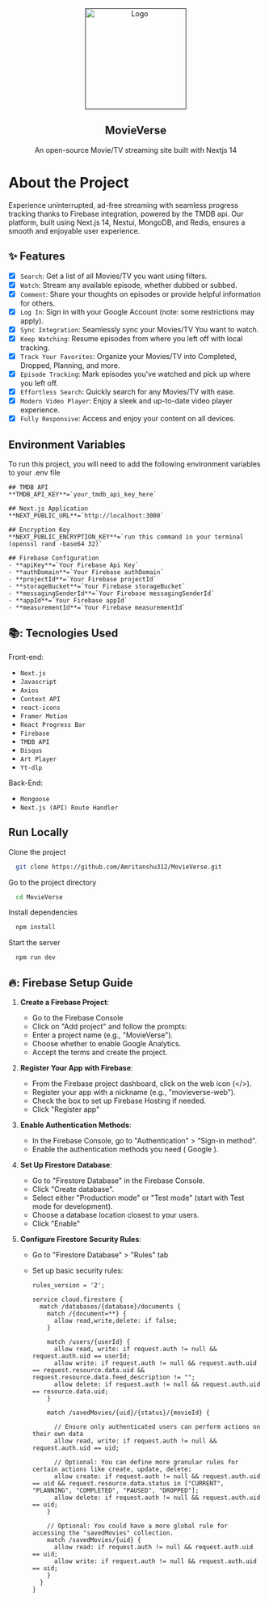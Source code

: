 <div align="center">
  <a href="" target="_blank">
    <img src="https://github.com/Amritanshu312/MovieVerse/blob/main/public/images/logo-2.png" alt="Logo" width="200" height="200">
  </a>

  <h2 align="center">MovieVerse</h3>

  <p align="center">
    An open-source Movie/TV streaming site built with Nextjs 14
  </p>
</div>

# About the Project

Experience uninterrupted, ad-free streaming with seamless progress tracking thanks to Firebase integration, powered by the TMDB api. Our platform, built using Next.js 14, Nextui, MongoDB, and Redis, ensures a smooth and enjoyable user experience.

## :sparkles: Features

- [x] `Search`: Get a list of all Movies/TV you want using filters.
- [x] `Watch`: Stream any available episode, whether dubbed or subbed.
- [x] `Comment`: Share your thoughts on episodes or provide helpful information for others.
- [x] `Log In`: Sign in with your Google Account (note: some restrictions may apply).
- [x] `Sync Integration`: Seamlessly sync your Movies/TV You want to watch.
- [x] `Keep Watching`: Resume episodes from where you left off with local tracking.
- [x] `Track Your Favorites`: Organize your Movies/TV into Completed, Dropped, Planning, and more.
- [x] `Episode Tracking`: Mark episodes you've watched and pick up where you left off.
- [x] `Effortless Search`: Quickly search for any Movies/TV with ease.
- [x] `Modern Video Player`: Enjoy a sleek and up-to-date video player experience.
- [x] `Fully Responsive`: Access and enjoy your content on all devices.

## Environment Variables

To run this project, you will need to add the following environment variables to your .env file

```
## TMDB API
**TMDB_API_KEY**=`your_tmdb_api_key_here`

## Next.js Application
**NEXT_PUBLIC_URL**=`http://localhost:3000`

## Encryption Key
**NEXT_PUBLIC_ENCRYPTION_KEY**=`run this command in your terminal (openssl rand -base64 32)`

## Firebase Configuration
- **apiKey**=`Your Firebase Api Key`
- **authDomain**=`Your Firebase authDomain`
- **projectId**=`Your Firebase projectId`
- **storageBucket**=`Your Firebase storageBucket`
- **messagingSenderId**=`Your Firebase messagingSenderId`
- **appId**=`Your Firebase appId`
- **measurementId**=`Your Firebase measurementId`
```

## 📚: Tecnologies Used

Front-end:

- `Next.js`
- `Javascript`
- `Axios`
- `Context API`
- `react-icons`
- `Framer Motion`
- `React Progress Bar`
- `Firebase`
- `TMDB API`
- `Disqus`
- `Art Player`
- `Yt-dlp`

Back-End:

- `Mongoose`
- `Next.js (API) Route Handler`

## Run Locally

Clone the project

```bash
  git clone https://github.com/Amritanshu312/MovieVerse.git
```

Go to the project directory

```bash
  cd MovieVerse
```

Install dependencies

```bash
  npm install
```

Start the server

```bash
  npm run dev
```

## 🔥: Firebase Setup Guide

1. **Create a Firebase Project**:

   - Go to the Firebase Console
   - Click on "Add project" and follow the prompts:
   - Enter a project name (e.g., "MovieVerse").
   - Choose whether to enable Google Analytics.
   - Accept the terms and create the project.
     <br/>

2. **Register Your App with Firebase**:

   - From the Firebase project dashboard, click on the web icon (</>).
   - Register your app with a nickname (e.g., "movieverse-web").
   - Check the box to set up Firebase Hosting if needed.
   - Click "Register app"
     <br/>

3. **Enable Authentication Methods**:

   - In the Firebase Console, go to "Authentication" > "Sign-in method".
   - Enable the authentication methods you need ( Google ).
     <br/>

4. **Set Up Firestore Database**:

   - Go to "Firestore Database" in the Firebase Console.
   - Click "Create database".
   - Select either "Production mode" or "Test mode" (start with Test mode for development).
   - Choose a database location closest to your users.
   - Click "Enable"
     <br/>

5. **Configure Firestore Security Rules**:

   - Go to "Firestore Database" > "Rules" tab
   - Set up basic security rules:

     ```
     rules_version = '2';

     service cloud.firestore {
       match /databases/{database}/documents {
         match /{document=**} {
           allow read,write,delete: if false;
         }

         match /users/{userId} {
           allow read, write: if request.auth != null && request.auth.uid == userId;
           allow write: if request.auth != null && request.auth.uid == request.resource.data.uid && request.resource.data.feed_description != "";
           allow delete: if request.auth != null && request.auth.uid == resource.data.uid;
         }

         match /savedMovies/{uid}/{status}/{movieId} {

           // Ensure only authenticated users can perform actions on their own data
           allow read, write: if request.auth != null && request.auth.uid == uid;

           // Optional: You can define more granular rules for certain actions like create, update, delete:
           allow create: if request.auth != null && request.auth.uid == uid && request.resource.data.status in ["CURRENT", "PLANNING", "COMPLETED", "PAUSED", "DROPPED"];
           allow delete: if request.auth != null && request.auth.uid == uid;
         }

         // Optional: You could have a more global rule for accessing the "savedMovies" collection.
         match /savedMovies/{uid} {
           allow read: if request.auth != null && request.auth.uid == uid;
           allow write: if request.auth != null && request.auth.uid == uid;
         }
       }
     }
     ```
